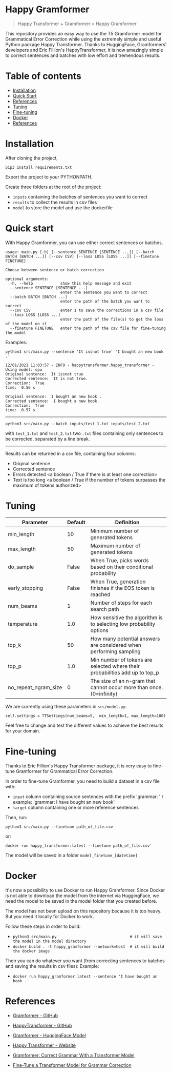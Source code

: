 # Happy Gramformer

> Happy Transformer + Gramformer = Happy Gramformer

This repository provides an easy way to use the T5 Gramformer model for Grammatical Error Correction while using the extremely simple and useful Python package Happy Transformer. Thanks to HuggingFace, Gramformers' developers and Eric Fillion's HappyTransformer, it is now amazingly simple to correct sentences and batches with low effort and tremendous results.

# Table of contents

- [Installation](#installation)
- [Quick Start](#quick-start)
- [References](#references)
- [Tuning](#tuning)
- [Fine-tuning](#fine-tuning)
- [Docker](#docker)
- [References](#references)

# Installation

After cloning the project,

```
pip3 install requirements.txt
```

Export the project to your PYTHONPATH.

Create three folders at the root of the project: 
- `inputs` containing the batches of sentences you want to correct
- `results` to collect the results in csv files
- `model` to store the model and use the dockerfile

# Quick start

With Happy Gramformer, you can use either correct sentences or batches.

```
usage: main.py [-h] [--sentence SENTENCE [SENTENCE ...]] [--batch BATCH [BATCH ...]] [--csv CSV] [--loss LOSS [LOSS ...]] [--finetune FINETUNE]

Choose between sentence or batch correction

optional arguments:
  -h, --help            show this help message and exit
  --sentence SENTENCE [SENTENCE ...]
                        enter the sentence you want to correct
  --batch BATCH [BATCH ...]
                        enter the path of the batch you want to correct
  --csv CSV             enter 1 to save the corrections in a csv file
  --loss LOSS [LOSS ...]
                        enter the path of the file(s) to get the loss of the model on it
  --finetune FINETUNE   enter the path of the csv file for fine-tuning the model
```
  
Examples: 
  
```
python3 src/main.py --sentence 'It issnot true' 'I bought an new book .'
```
```
12/01/2021 11:03:57 - INFO - happytransformer.happy_transformer -   Using model: cpu
Original sentence:  It issnot true
Corrected sentence:  It is not true.
Correction:  True
time:  0.56 s

Original sentence:  I bought an new book .
Corrected sentence:  I bought a new book.
Correction:  True
time:  0.57 s
```

-------

```
python3 src/main.py --batch inputs/test_1.txt inputs/test_2.txt
```

with `test_1.txt` and `test_2.txt` two `.txt` files containing only sentences to be corrected, separated by a line break.

-------

Results can be returned in a csv file, containing four columns:
- Original sentence <the inputs>
- Corrected sentence <the results>
- Errors detected <a boolean / True if there is at least one correction>
- Text is too long <a boolean / True if the number of tokens surpasses the maximum of tokens authorized>

# Tuning

<table> <thead> <tr> <th>Parameter</th> <th>Default</th> <th>Definition</th> </tr> </thead> <tbody> <tr> <td>min_length</td> <td>10</td> <td>Minimum number of generated tokens</td> </tr> <tr> <td>max_length</td> <td>50</td> <td>Maximum number of generated tokens</td> </tr> <tr> <td>do_sample</td> <td>False</td> <td>When True, picks words based on their conditional probability</td> </tr> <tr> <td>early_stopping</td> <td>False</td> <td>When True, generation finishes if the EOS token is reached</td> </tr> <tr> <td>num_beams</td> <td>1</td> <td>Number of steps for each search path</td> </tr> <tr> <td>temperature</td> <td>1.0</td> <td>How sensitive the algorithm is to selecting low probability options</td> </tr> <tr> <td>top_k</td> <td>50</td> <td>How many potential answers are considered when performing sampling</td> </tr> <tr> <td>top_p</td> <td>1.0</td> <td>Min number of tokens are selected where their probabilities add up to top_p</td> </tr> <tr> <td>no_repeat_ngram_size</td> <td>0</td> <td>The size of an n-gram that cannot occur more than once. (0=infinity)</td> </tr> </tbody> </table>

We are currently using these parameters in `src/model.py`: 
```
self.settings = TTSettings(num_beams=5,  min_length=1, max_length=100)
```

Feel free to change and test the different values to achieve the best results for your domain.
  
# Fine-tuning

Thanks to Eric Fillion's Happy Transformer package, it is very easy to fine-tune Gramformer for Grammatical Error Correction.
  
In order to fine-tune Gramformer, you need to build a dataset in a csv file with:
  - `input` column containing source sentences with the prefix 'grammar: ' / example: 'grammar: I have bought an new book'
  - `target` column containing one or more reference sentences
  
Then, run:
```
python3 src/main.py --finetune path_of_file.csv
```
  
or:
```
docker run happy_transformer:latest --finetune path_of_file.csv'
```

The model will be saved in a folder `model_finetune_[datetime]`
  
# Docker

It's now a possibility to use Docker to run Happy Gramformer. Since Docker is not able to download the model from the internet via HuggingFace, we need the model to be saved in the model folder that you created before. 
  
The model has not been upload on this repository because it is too heavy. But you need it locally for Docker to work.
  
Follow these steps in order to build:

- `python3 src/main.py                                # it will save the model in the model directory` 
- `docker build . -t happy_gramformer --network=host  # it will build the docker image`
  
Then you can do whatever you want (from correcting sentences to batches and saving the results in csv files):
Example:
- `docker run happy_gramformer:latest --sentence 'I have bought an book .'`

# References

- [Gramformer - GitHub](https://github.com/PrithivirajDamodaran/Gramformer)
- [HappyTransformer - GitHub](https://github.com/EricFillion/happy-transformer)

- [Gramformer - HuggingFace Model](https://huggingface.co/prithivida/grammar_error_correcter_v1)
- [Happy Transformer - Website](http://happytransformer.com/)

- [Gramformer: Correct Grammar With a Transformer Model](https://www.vennify.ai/gramformer-correct-grammar-transformer-nlp/)
- [Fine-Tune a Transformer Model for Grammar Correction](https://www.vennify.ai/fine-tune-grammar-correction/)
